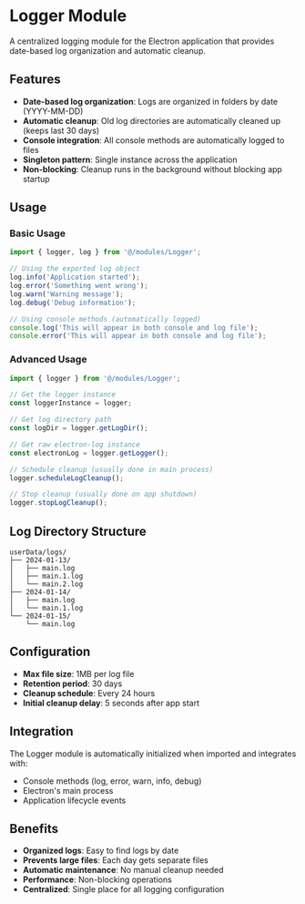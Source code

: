 # Logger Module

A centralized logging module for the Electron application that provides date-based log organization and automatic cleanup.

## Features

- **Date-based log organization**: Logs are organized in folders by date (YYYY-MM-DD)
- **Automatic cleanup**: Old log directories are automatically cleaned up (keeps last 30 days)
- **Console integration**: All console methods are automatically logged to files
- **Singleton pattern**: Single instance across the application
- **Non-blocking**: Cleanup runs in the background without blocking app startup

## Usage

### Basic Usage

```typescript
import { logger, log } from '@/modules/Logger';

// Using the exported log object
log.info('Application started');
log.error('Something went wrong');
log.warn('Warning message');
log.debug('Debug information');

// Using console methods (automatically logged)
console.log('This will appear in both console and log file');
console.error('This will appear in both console and log file');
```

### Advanced Usage

```typescript
import { logger } from '@/modules/Logger';

// Get the logger instance
const loggerInstance = logger;

// Get log directory path
const logDir = logger.getLogDir();

// Get raw electron-log instance
const electronLog = logger.getLogger();

// Schedule cleanup (usually done in main process)
logger.scheduleLogCleanup();

// Stop cleanup (usually done on app shutdown)
logger.stopLogCleanup();
```

## Log Directory Structure

```
userData/logs/
├── 2024-01-13/
│   ├── main.log
│   ├── main.1.log
│   └── main.2.log
├── 2024-01-14/
│   ├── main.log
│   └── main.1.log
└── 2024-01-15/
    └── main.log
```

## Configuration

- **Max file size**: 1MB per log file
- **Retention period**: 30 days
- **Cleanup schedule**: Every 24 hours
- **Initial cleanup delay**: 5 seconds after app start

## Integration

The Logger module is automatically initialized when imported and integrates with:
- Console methods (log, error, warn, info, debug)
- Electron's main process
- Application lifecycle events

## Benefits

- **Organized logs**: Easy to find logs by date
- **Prevents large files**: Each day gets separate files
- **Automatic maintenance**: No manual cleanup needed
- **Performance**: Non-blocking operations
- **Centralized**: Single place for all logging configuration
